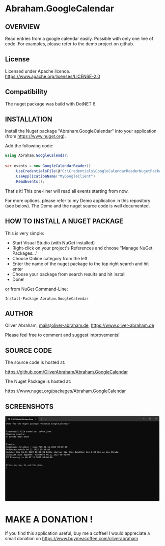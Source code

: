 # Abraham.GoogleCalendar

## OVERVIEW

Read entries from a google calendar easily.
Possible with only one line of code.
For examples, please refer to the demo project on github.


## License

Licensed under Apache licence.
https://www.apache.org/licenses/LICENSE-2.0


## Compatibility

The nuget package was build with DotNET 6.



## INSTALLATION

Install the Nuget package "Abraham.GoogleCalendar" into your application (from https://www.nuget.org).

Add the following code:
```C#
using Abraham.GoogleCalendar;

var events = new GoogleCalendarReader()
    .UseCredentialsFile(@"C:\Credentials\CoogleCalendarReaderNugetPackageDemo.json")
    .UseApplicationName("MyGoogleClient")
    .ReadEvents();
```




That's it!
This one-liner will read all events starting from now.

For more options, please refer to my Demo application in this repository (see below).
The Demo and the nuget source code is well documented.



## HOW TO INSTALL A NUGET PACKAGE
This is very simple:
- Start Visual Studio (with NuGet installed) 
- Right-click on your project's References and choose "Manage NuGet Packages..."
- Choose Online category from the left
- Enter the name of the nuget package to the top right search and hit enter
- Choose your package from search results and hit install
- Done!


or from NuGet Command-Line:

    Install-Package Abraham.GoogleCalendar





## AUTHOR

Oliver Abraham, mail@oliver-abraham.de, https://www.oliver-abraham.de

Please feel free to comment and suggest improvements!



## SOURCE CODE

The source code is hosted at:

https://github.com/OliverAbraham/Abraham.GoogleCalendar

The Nuget Package is hosted at: 

https://www.nuget.org/packages/Abraham.GoogleCalendar



## SCREENSHOTS

![](Screenshots/screenshot1.jpg)


# MAKE A DONATION !

If you find this application useful, buy me a coffee!
I would appreciate a small donation on https://www.buymeacoffee.com/oliverabraham
